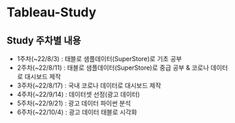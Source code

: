 # Tableau-Study

## Study 주차별 내용
* 1주차(~22/8/3) : 태블로 샘플데이터(SuperStore)로 기초 공부
* 2주차(~22/8/11) : 태블로 샘플데이터(SuperStore)로 중급 공부 & 코로나 데이터로 대시보드 제작
* 3주차(~22/8/17) : 국내 코로나 데이터로 대시보드 제작
* 4주차(~22/9/14) : 데이터셋 선정(광고 데이터)
* 5주차(~22/9/21) : 광고 데이터 파이썬 분석
* 6주차(~22/10/4) : 광고 데이터 태블로 시각화
